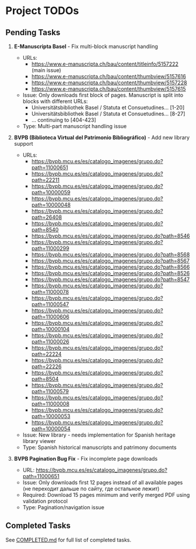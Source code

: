 # Project TODOs

## Pending Tasks

1. **E-Manuscripta Basel** - Fix multi-block manuscript handling
    - URLs:
      - https://www.e-manuscripta.ch/bau/content/titleinfo/5157222 (main issue)
      - https://www.e-manuscripta.ch/bau/content/thumbview/5157616
      - https://www.e-manuscripta.ch/bau/content/thumbview/5157228
      - https://www.e-manuscripta.ch/bau/content/thumbview/5157615
    - Issue: Only downloads first block of pages. Manuscript is split into blocks with different URLs:
      - Universitätsbibliothek Basel / Statuta et Consuetudines... [1-20]
      - Universitätsbibliothek Basel / Statuta et Consuetudines... [8-27]
      - ... continuing to [404-423]
    - Type: Multi-part manuscript handling issue

6. **BVPB (Biblioteca Virtual del Patrimonio Bibliográfico)** - Add new library support
    - URLs:
      - https://bvpb.mcu.es/es/catalogo_imagenes/grupo.do?path=11000651
      - https://bvpb.mcu.es/es/catalogo_imagenes/grupo.do?path=22211
      - https://bvpb.mcu.es/es/catalogo_imagenes/grupo.do?path=10000059
      - https://bvpb.mcu.es/es/catalogo_imagenes/grupo.do?path=10000048
      - https://bvpb.mcu.es/es/catalogo_imagenes/grupo.do?path=26408
      - https://bvpb.mcu.es/es/catalogo_imagenes/grupo.do?path=8540
      - https://bvpb.mcu.es/es/catalogo_imagenes/grupo.do?path=8546
      - https://bvpb.mcu.es/es/catalogo_imagenes/grupo.do?path=11000299
      - https://bvpb.mcu.es/es/catalogo_imagenes/grupo.do?path=8568
      - https://bvpb.mcu.es/es/catalogo_imagenes/grupo.do?path=8567
      - https://bvpb.mcu.es/es/catalogo_imagenes/grupo.do?path=8566
      - https://bvpb.mcu.es/es/catalogo_imagenes/grupo.do?path=8526
      - https://bvpb.mcu.es/es/catalogo_imagenes/grupo.do?path=8547
      - https://bvpb.mcu.es/es/catalogo_imagenes/grupo.do?path=11000078
      - https://bvpb.mcu.es/es/catalogo_imagenes/grupo.do?path=11000547
      - https://bvpb.mcu.es/es/catalogo_imagenes/grupo.do?path=11000606
      - https://bvpb.mcu.es/es/catalogo_imagenes/grupo.do?path=10000104
      - https://bvpb.mcu.es/es/catalogo_imagenes/grupo.do?path=11000026
      - https://bvpb.mcu.es/es/catalogo_imagenes/grupo.do?path=22224
      - https://bvpb.mcu.es/es/catalogo_imagenes/grupo.do?path=22226
      - https://bvpb.mcu.es/es/catalogo_imagenes/grupo.do?path=8504
      - https://bvpb.mcu.es/es/catalogo_imagenes/grupo.do?path=11000579
      - https://bvpb.mcu.es/es/catalogo_imagenes/grupo.do?path=11000008
      - https://bvpb.mcu.es/es/catalogo_imagenes/grupo.do?path=10000053
      - https://bvpb.mcu.es/es/catalogo_imagenes/grupo.do?path=10000054
    - Issue: New library - needs implementation for Spanish heritage library viewer
    - Type: Spanish historical manuscripts and patrimony documents

7. **BVPB Pagination Bug Fix** - Fix incomplete page downloads
    - URL: https://bvpb.mcu.es/es/catalogo_imagenes/grupo.do?path=11000651
    - Issue: Only downloads first 12 pages instead of all available pages (не переходит дальше по сайту, где остальное лежит)
    - Required: Download 15 pages minimum and verify merged PDF using validation protocol
    - Type: Pagination/navigation issue

## Completed Tasks

See [COMPLETED.md](./COMPLETED.md) for full list of completed tasks.